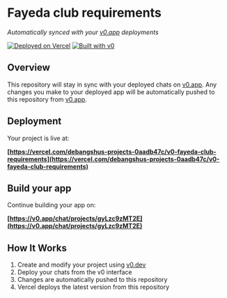 # Fayeda club requirements

*Automatically synced with your [v0.app](https://v0.app) deployments*

[![Deployed on Vercel](https://img.shields.io/badge/Deployed%20on-Vercel-black?style=for-the-badge&logo=vercel)](https://vercel.com/debangshus-projects-0aadb47c/v0-fayeda-club-requirements)
[![Built with v0](https://img.shields.io/badge/Built%20with-v0.app-black?style=for-the-badge)](https://v0.app/chat/projects/gyLzc9zMT2E)

## Overview

This repository will stay in sync with your deployed chats on [v0.app](https://v0.app).
Any changes you make to your deployed app will be automatically pushed to this repository from [v0.app](https://v0.app).

## Deployment

Your project is live at:

**[https://vercel.com/debangshus-projects-0aadb47c/v0-fayeda-club-requirements](https://vercel.com/debangshus-projects-0aadb47c/v0-fayeda-club-requirements)**

## Build your app

Continue building your app on:

**[https://v0.app/chat/projects/gyLzc9zMT2E](https://v0.app/chat/projects/gyLzc9zMT2E)**

## How It Works

1. Create and modify your project using [v0.dev](https://v0.dev)
2. Deploy your chats from the v0 interface
3. Changes are automatically pushed to this repository
4. Vercel deploys the latest version from this repository